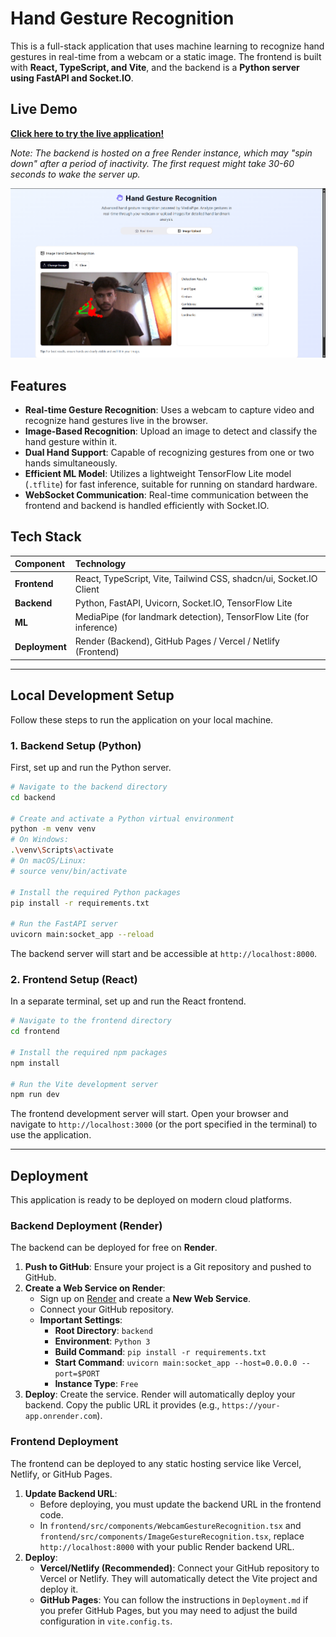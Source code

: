 # Hand Gesture Recognition

This is a full-stack application that uses machine learning to recognize hand gestures in real-time from a webcam or a static image. The frontend is built with **React, TypeScript, and Vite**, and the backend is a **Python server using FastAPI and Socket.IO**.

## Live Demo

**[Click here to try the live application!](https://shub-8.github.io/Hand_Gesture_Recognition/)**

*Note: The backend is hosted on a free Render instance, which may "spin down" after a period of inactivity. The first request might take 30-60 seconds to wake the server up.*

![Screenshot](backend/TestSS.png)

## Features

-   **Real-time Gesture Recognition**: Uses a webcam to capture video and recognize hand gestures live in the browser.
-   **Image-Based Recognition**: Upload an image to detect and classify the hand gesture within it.
-   **Dual Hand Support**: Capable of recognizing gestures from one or two hands simultaneously.
-   **Efficient ML Model**: Utilizes a lightweight TensorFlow Lite model (`.tflite`) for fast inference, suitable for running on standard hardware.
-   **WebSocket Communication**: Real-time communication between the frontend and backend is handled efficiently with Socket.IO.

## Tech Stack

| Component | Technology                                                              |
| :-------- | :---------------------------------------------------------------------- |
| **Frontend**  | React, TypeScript, Vite, Tailwind CSS, shadcn/ui, Socket.IO Client      |
| **Backend**   | Python, FastAPI, Uvicorn, Socket.IO, TensorFlow Lite                  |
| **ML**        | MediaPipe (for landmark detection), TensorFlow Lite (for inference)     |
| **Deployment**| Render (Backend), GitHub Pages / Vercel / Netlify (Frontend)          |

---

## Local Development Setup

Follow these steps to run the application on your local machine.

### 1. Backend Setup (Python)

First, set up and run the Python server.

```bash
# Navigate to the backend directory
cd backend

# Create and activate a Python virtual environment
python -m venv venv
# On Windows:
.\venv\Scripts\activate
# On macOS/Linux:
# source venv/bin/activate

# Install the required Python packages
pip install -r requirements.txt

# Run the FastAPI server
uvicorn main:socket_app --reload
```

The backend server will start and be accessible at `http://localhost:8000`.

### 2. Frontend Setup (React)

In a separate terminal, set up and run the React frontend.

```bash
# Navigate to the frontend directory
cd frontend

# Install the required npm packages
npm install

# Run the Vite development server
npm run dev
```

The frontend development server will start. Open your browser and navigate to `http://localhost:3000` (or the port specified in the terminal) to use the application.

---

## Deployment

This application is ready to be deployed on modern cloud platforms.

### Backend Deployment (Render)

The backend can be deployed for free on **Render**.

1.  **Push to GitHub**: Ensure your project is a Git repository and pushed to GitHub.
2.  **Create a Web Service on Render**:
    *   Sign up on [Render](https://render.com) and create a **New Web Service**.
    *   Connect your GitHub repository.
    *   **Important Settings**:
        *   **Root Directory**: `backend`
        *   **Environment**: `Python 3`
        *   **Build Command**: `pip install -r requirements.txt`
        *   **Start Command**: `uvicorn main:socket_app --host=0.0.0.0 --port=$PORT`
        *   **Instance Type**: `Free`
3.  **Deploy**: Create the service. Render will automatically deploy your backend. Copy the public URL it provides (e.g., `https://your-app.onrender.com`).

### Frontend Deployment

The frontend can be deployed to any static hosting service like Vercel, Netlify, or GitHub Pages.

1.  **Update Backend URL**:
    *   Before deploying, you must update the backend URL in the frontend code.
    *   In `frontend/src/components/WebcamGestureRecognition.tsx` and `frontend/src/components/ImageGestureRecognition.tsx`, replace `http://localhost:8000` with your public Render backend URL.
2.  **Deploy**:
    *   **Vercel/Netlify (Recommended)**: Connect your GitHub repository to Vercel or Netlify. They will automatically detect the Vite project and deploy it.
    *   **GitHub Pages**: You can follow the instructions in `Deployment.md` if you prefer GitHub Pages, but you may need to adjust the build configuration in `vite.config.ts`.
